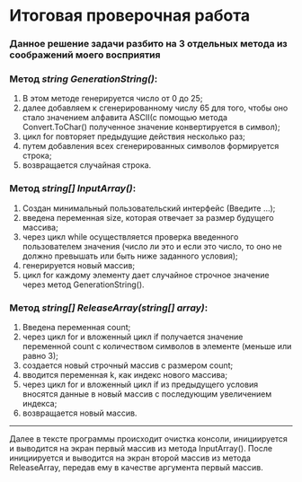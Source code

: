 # Итоговая проверочная работа

### **Данное решение задачи разбито на 3 отдельных метода из соображений моего восприятия** ###

### Метод _string GenerationString()_: ###

1. В этом методе генерируется число от 0 до 25;
2. далее добавляем к сгенерированному числу 65 для того, чтобы оно стало значением алфавита ASCII(с помощью метода Convert.ToChar() полученное значение конвертируется в символ);
3. цикл for повторяет предыдущие действия несколько раз;
4. путем добавления всех сгенерированных символов формируется строка;
5. возвращается случайная строка.

### Метод _string[] InputArray()_: ###

1. Создан минимальный пользовательский интерфейс (Введите ...);
2. введена переменная size, которая отвечает за размер будущего массива;
3. через цикл while осуществляется проверка введенного пользователем значения (число ли это и если это число, то оно не должно превышать или быть ниже заданного условия);
4. генерируется новый массив;
5. цикл for каждому элементу дает случайное строчное значение через метод GenerationString().

### Метод _string[] ReleaseArray(string[] array)_: ###

1. Введена переменная count;
2. через цикл for и вложенный цикл if получается значение переменной count с количеством символов в элементе (меньше или равно 3);
3. создается новый строчный массив с размером count;
4. вводится переменная k, как индекс нового массива;
5. через цикл for и вложенный цикл if из предыдущего условия вносятся данные в новый массив с последующим увеличением индекса;
6. возвращается новый массив.

---
Далее в тексте программы происходит очистка консоли, инициируется и выводится на экран первый массив из метода InputArray(). После инициируется и выводится на экран второй массив из метода ReleaseArray, передав ему в качестве аргумента первый массив.